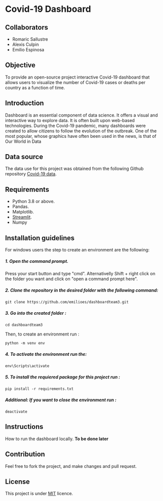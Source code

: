 # Covid-19 Dashboard


## Collaborators
- Romaric Sallustre
- Alexis Culpin
- Emilio Espinosa 


## Objective
To provide an open-source project interactive Covid-19 dashboard that allows users to visualize the number of Covid-19 cases or deaths per country as a function of time.


## Introduction
Dashboard is an essential component of data science. It offers a visual and interactive way to explore data. It is often built upon web-based technologies.
During the Covid-19 pandemic, many dashboards were created to allow citizens to follow the evolution of the outbreak. One of the most popular, whose graphics have often been used in the news, is that of Our World in Data

## Data source
The data use for this project was obtained from the following Github repository <a href="https://github.com/owid/covid-19-data" target="_new">Covid-19 data</a>.

## Requirements
- Python 3.8 or above.
- Pandas.
- Matplotlib.
- <a href="https://streamlit.io/">Streamlit</a>. 
- Numpy

## Installation guidelines
For windows users the step to create an environment are the following:

##### 1. Open the command prompt.
Press your start button and type "cmd".
Alternativelly Shift + right click on the folder you want and click on "open a command prompt here".

##### 2. Clone the repository in the desired folder with the following command:
```
git clone https://github.com/emilioes/dashboardteam3.git
```
##### 3. Go into the created  folder :
```
cd dashboardteam3
```
Then, to  create an environment run :
```
python -m venv env
```

##### 4. To activate the environment run the:
```
env\Scripts\activate
```
##### 5. To install the requiered package  for this project run :
```
pip install -r requirements.txt
```
##### Additional: If you want  to close the environment run : 
```
deactivate
```
## Instructions
How to run the dashboard locally. **To be done later**

## Contribution
Feel free to fork the project, and make changes and pull request.

## License
This project is under <a href="https://github.com/emilioes/dashboardteam3/blob/main/LICENSE" target="_new">MIT</a> licence.
